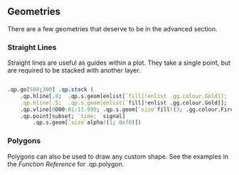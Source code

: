## Geometries

There are a few geometries that deserve to be in the advanced section.

### Straight Lines

Straight lines are useful as guides within a plot. They take a single point,
but are required to be stacked with another layer.

```q

.qp.go[500;300] .qp.stack (
    .qp.hline[.8;  .qp.s.geom[enlist[`fill]!enlist .gg.colour.Gold]];
    .qp.hline[.5;  .qp.s.geom[enlist[`fill]!enlist .gg.colour.Gold]];
    .qp.vline[0D00:01:11.999; .qp.s.geom[`size`fill!(3; .gg.colour.FireBrick)]];
    .qp.point[subset; `time; `signal]
        .qp.s.geom[`size`alpha!(1; 0xf0)])

```

### Polygons

Polygons can also be used to draw any custom shape. See the examples in the 
*Function Reference* for .qp.polygon.